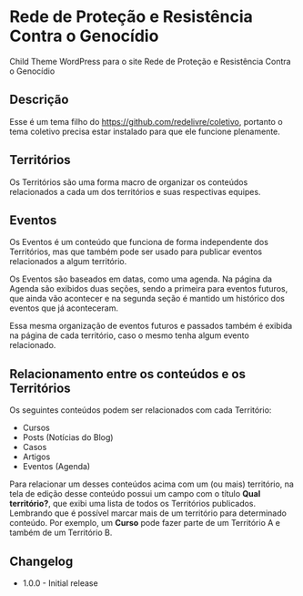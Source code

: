 # Rede de Proteção e Resistência Contra o Genocídio #
Child Theme WordPress para o site Rede de Proteção e Resistência Contra o Genocídio

## Descrição ##
Esse é um tema filho do https://github.com/redelivre/coletivo, portanto o tema coletivo precisa estar instalado para que ele funcione plenamente.

## Territórios

Os Territórios são uma forma macro de organizar os conteúdos relacionados a cada um dos territórios e suas respectivas equipes.

## Eventos

Os Eventos é um conteúdo que funciona de forma independente dos Territórios, mas que também pode ser usado para publicar eventos relacionados a algum território.

Os Eventos são baseados em datas, como uma agenda. Na página da Agenda são exibidos duas seções, sendo a primeira para eventos futuros, que ainda vão acontecer e na segunda seção é mantido um histórico dos eventos que já aconteceram.

Essa mesma organização de eventos futuros e passados também é exibida na página de cada território, caso o mesmo tenha algum evento relacionado.

## Relacionamento entre os conteúdos e os Territórios

Os seguintes conteúdos podem ser relacionados com cada Território:

- Cursos
- Posts (Notícias do Blog)
- Casos
- Artigos
- Eventos (Agenda)

Para relacionar um desses conteúdos acima com um (ou mais) território, na tela de edição desse conteúdo possui um campo com o título **Qual território?**, que exibi uma lista de todos os Territórios publicados. Lembrando que é possível marcar mais de um território para determinado conteúdo. Por exemplo, um **Curso** pode fazer parte de um Território A e também de um Território B.

## Changelog ##
* 1.0.0 - Initial release